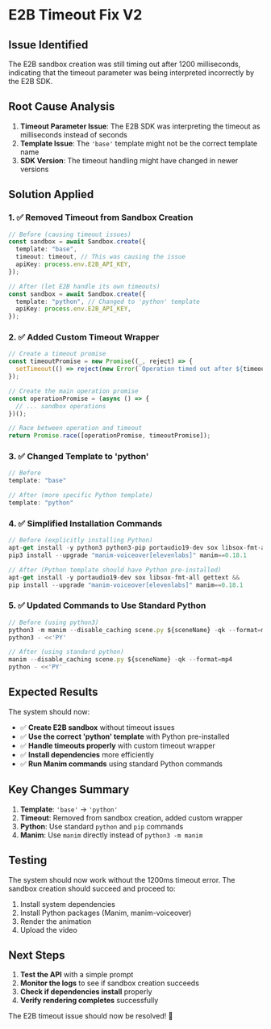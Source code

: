 # E2B Timeout Fix V2

## Issue Identified
The E2B sandbox creation was still timing out after 1200 milliseconds, indicating that the timeout parameter was being interpreted incorrectly by the E2B SDK.

## Root Cause Analysis
1. **Timeout Parameter Issue**: The E2B SDK was interpreting the timeout as milliseconds instead of seconds
2. **Template Issue**: The `'base'` template might not be the correct template name
3. **SDK Version**: The timeout handling might have changed in newer versions

## Solution Applied

### 1. ✅ Removed Timeout from Sandbox Creation
```typescript
// Before (causing timeout issues)
const sandbox = await Sandbox.create({
  template: "base",
  timeout: timeout, // This was causing the issue
  apiKey: process.env.E2B_API_KEY,
});

// After (let E2B handle its own timeouts)
const sandbox = await Sandbox.create({
  template: "python", // Changed to 'python' template
  apiKey: process.env.E2B_API_KEY,
});
```

### 2. ✅ Added Custom Timeout Wrapper
```typescript
// Create a timeout promise
const timeoutPromise = new Promise((_, reject) => {
  setTimeout(() => reject(new Error(`Operation timed out after ${timeout} seconds`)), timeout * 1000);
});

// Create the main operation promise
const operationPromise = (async () => {
  // ... sandbox operations
})();

// Race between operation and timeout
return Promise.race([operationPromise, timeoutPromise]);
```

### 3. ✅ Changed Template to 'python'
```typescript
// Before
template: "base"

// After (more specific Python template)
template: "python"
```

### 4. ✅ Simplified Installation Commands
```typescript
// Before (explicitly installing Python)
apt-get install -y python3 python3-pip portaudio19-dev sox libsox-fmt-all gettext && 
pip3 install --upgrade "manim-voiceover[elevenlabs]" manim==0.18.1

// After (Python template should have Python pre-installed)
apt-get install -y portaudio19-dev sox libsox-fmt-all gettext && 
pip install --upgrade "manim-voiceover[elevenlabs]" manim==0.18.1
```

### 5. ✅ Updated Commands to Use Standard Python
```typescript
// Before (using python3)
python3 -m manim --disable_caching scene.py ${sceneName} -qk --format=mp4
python3 - <<'PY'

// After (using standard python)
manim --disable_caching scene.py ${sceneName} -qk --format=mp4
python - <<'PY'
```

## Expected Results

The system should now:
- ✅ **Create E2B sandbox** without timeout issues
- ✅ **Use the correct 'python' template** with Python pre-installed
- ✅ **Handle timeouts properly** with custom timeout wrapper
- ✅ **Install dependencies** more efficiently
- ✅ **Run Manim commands** using standard Python commands

## Key Changes Summary

1. **Template**: `'base'` → `'python'`
2. **Timeout**: Removed from sandbox creation, added custom wrapper
3. **Python**: Use standard `python` and `pip` commands
4. **Manim**: Use `manim` directly instead of `python3 -m manim`

## Testing

The system should now work without the 1200ms timeout error. The sandbox creation should succeed and proceed to:
1. Install system dependencies
2. Install Python packages (Manim, manim-voiceover)
3. Render the animation
4. Upload the video

## Next Steps

1. **Test the API** with a simple prompt
2. **Monitor the logs** to see if sandbox creation succeeds
3. **Check if dependencies install** properly
4. **Verify rendering completes** successfully

The E2B timeout issue should now be resolved! 🎉
